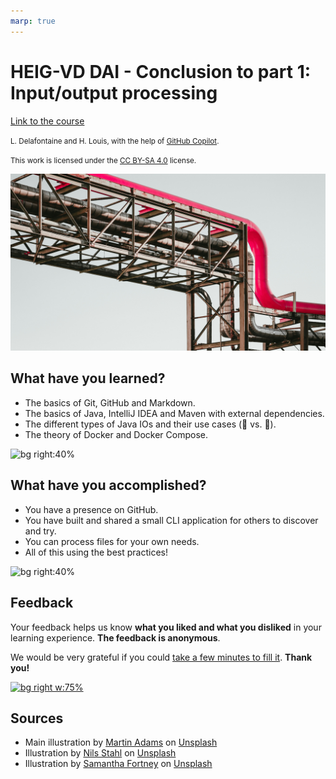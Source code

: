 ```yaml
---
marp: true
---
```


<!--
theme: custom-marp-theme
size: 16:9
paginate: true
author: L. Delafontaine and H. Louis, with the help of GitHub Copilot
title: 'HEIG-VD DAI - Conclusion to part 1: Input/output processing'
description: 'Conclusion to part 1: Input/output processing for the DAI course at HEIG-VD, Switzerland'
header: '[**Conclusion to part 1: Input/output processing**](https://github.com/heig-vd-dai-course/heig-vd-dai-course/tree/main/05.01-conclusion-to-part-1-input-output-processing)'
footer: '[**HEIG-VD**](https://heig-vd.ch) - [DAI 2025-2026](https://github.com/heig-vd-dai-course/heig-vd-dai-course) - [CC BY-SA 4.0](https://github.com/heig-vd-dai-course/heig-vd-dai-course/blob/main/LICENSE.md)'
headingDivider: 6
-->

# HEIG-VD DAI - Conclusion to part 1: Input/output processing

<!--
_class: lead
_paginate: false
-->

[Link to the course][course]

<small>L. Delafontaine and H. Louis, with the help of
[GitHub Copilot](https://github.com/features/copilot).</small>

<small>This work is licensed under the [CC BY-SA 4.0][license] license.</small>

![bg opacity:0.1][illustration]

## What have you learned?

- The basics of Git, GitHub and Markdown.
- The basics of Java, IntelliJ IDEA and Maven with external dependencies.
- The different types of Java IOs and their use cases (📝 vs. 🤖).
- The theory of Docker and Docker Compose.

![bg right:40%](https://images.unsplash.com/photo-1549228581-cdbdb7430548?fit=crop&h=720)

## What have you accomplished?

- You have a presence on GitHub.
- You have built and shared a small CLI application for others to discover and
  try.
- You can process files for your own needs.
- All of this using the best practices!

![bg right:40%](https://images.unsplash.com/photo-1608613304810-2d4dd52511a2?fit=crop&h=720)

## Feedback

Your feedback helps us know **what you liked and what you disliked** in your
learning experience. **The feedback is anonymous**.

We would be very grateful if you could [take a few minutes to fill
it][feedback]. **Thank you!**

[![bg right w:75%][feedback-qr-code]][feedback]

## Sources

- Main illustration by [Martin Adams](https://unsplash.com/@martinadams) on
  [Unsplash](https://unsplash.com/photos/a_PDPUPuNZ8)
- Illustration by [Nils Stahl](https://unsplash.com/@nilsjakob) on
  [Unsplash](https://unsplash.com/photos/neUbjUnjXNk)
- Illustration by [Samantha Fortney](https://unsplash.com/@goldencoastgrams) on
  [Unsplash](https://unsplash.com/photos/OGDyzpsTjyA)

[course]:
	https://github.com/heig-vd-dai-course/heig-vd-dai-course/tree/main/05.01-conclusion-to-part-1-input-output-processing
[license]:
	https://github.com/heig-vd-dai-course/heig-vd-dai-course/blob/main/LICENSE.md
[feedback]: https://framaforms.org/dai-2025-2026-feedback-1-1759311265
[feedback-qr-code]:
	https://quickchart.io/qr?format=png&ecLevel=Q&size=400&margin=1&text=https://framaforms.org/dai-2025-2026-feedback-1-1759311265
[illustration]: ./images/main-illustration.jpg
